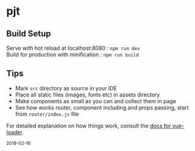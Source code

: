 # pjt

> 

## Build Setup
Serve with hot reload at localhost:8080 : `npm run dev`
<br>
Build for production with minification : `npm run build`

## Tips
- Mark `src` directory as source in your IDE
- Place all static files (images, fonts etc) in assets directory
- Make components as small as you can and collect them in page
- See how works router, component including and props passing, start from `router/index.js` file

For detailed explanation on how things work, consult the [docs for vue-loader](http://vuejs.github.io/vue-loader).

<small>2018-02-16</small>

